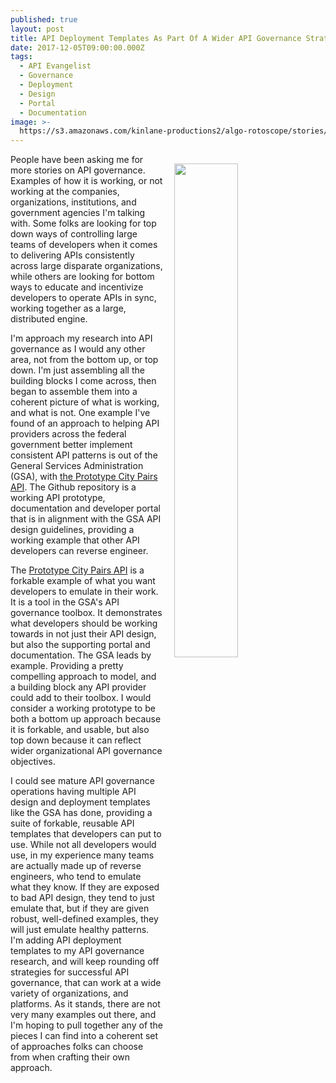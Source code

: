 ```yaml
---
published: true
layout: post
title: API Deployment Templates As Part Of A Wider API Governance Strategy
date: 2017-12-05T09:00:00.000Z
tags:
  - API Evangelist
  - Governance
  - Deployment
  - Design
  - Portal
  - Documentation
image: >-
  https://s3.amazonaws.com/kinlane-productions2/algo-rotoscope/stories/server-cloud1_internet_numbers.jpg
---
```

<p><img src="https://s3.amazonaws.com/kinlane-productions2/algo-rotoscope/stories/server-cloud1_internet_numbers.jpg" align="right" width="45%" style="padding: 15px;" /></p>People have been asking me for more stories on API governance. Examples of how it is working, or not working at the companies, organizations, institutions, and government agencies I'm talking with. Some folks are looking for top down ways of controlling large teams of developers when it comes to delivering APIs consistently across large disparate organizations, while others are looking for bottom ways to educate and incentivize developers to operate APIs in sync, working together as a large, distributed engine.

I'm approach my research into API governance as I would any other area, not from the bottom up, or top down. I'm just assembling all the building blocks I come across, then began to assemble them into a coherent picture of what is working, and what is not. One example I've found of an approach to helping API providers across the federal government better implement consistent API patterns is out of the General Services Administration (GSA), with [the Prototype City Pairs API](https://gsa.github.io/prototype-city-pairs-api-documentation/api-docs/). The Github repository is a working API prototype, documentation and developer portal that is in alignment with the GSA API design guidelines, providing a working example that other API developers can reverse engineer.

The [Prototype City Pairs API](https://gsa.github.io/prototype-city-pairs-api-documentation/api-docs/) is a forkable example of what you want developers to emulate in their work. It is a tool in the GSA's API governance toolbox. It demonstrates what developers should be working towards in not just their API design, but also the supporting portal and documentation. The GSA leads by example. Providing a pretty compelling approach to model, and a building block any API provider could add to their toolbox. I would consider a working prototype to be both a bottom up approach because it is forkable, and usable, but also top down because it can reflect wider organizational API governance objectives.

I could see mature API governance operations having multiple API design and deployment templates like the GSA has done, providing a suite of forkable, reusable API templates that developers can put to use. While not all developers would use, in my experience many teams are actually made up of reverse engineers, who tend to emulate what they know. If they are exposed to bad API design, they tend to just emulate that, but if they are given robust, well-defined examples, they will just emulate healthy patterns. I'm adding API deployment templates to my API governance research, and will keep rounding off strategies for successful API governance, that can work at a wide variety of organizations, and platforms. As it stands, there are not very many examples out there, and I'm hoping to pull together any of the pieces I can find into a coherent set of approaches folks can choose from when crafting their own approach.
